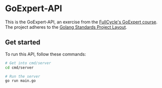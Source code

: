 # GoExpert-API

This is the GoExpert-API, an exercise from the [FullCycle's GoExpert course](https://goexpert.fullcycle.com.br/pos-goexpert). The project adheres to the [Golang Standards Project Layout](https://github.com/golang-standards/project-layout).

## Get started

To run this API, follow these commands:

```bash
# Get into cmd/server
cd cmd/server

# Run the server
go run main.go
```